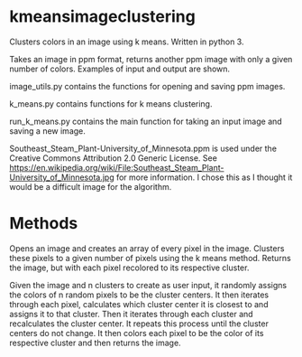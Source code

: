 # kmeansimageclustering
Clusters colors in an image using k means. Written in python 3.

Takes an image in ppm format, returns another ppm image with only a given number of colors.
Examples of input and output are shown.

image_utils.py contains the functions for opening and saving ppm images.

k_means.py contains functions for k means clustering.

run_k_means.py contains the main function for taking an input image and saving a new image.

Southeast_Steam_Plant-University_of_Minnesota.ppm is used under the Creative Commons Attribution 2.0 Generic License. See https://en.wikipedia.org/wiki/File:Southeast_Steam_Plant-University_of_Minnesota.jpg for more information. I chose this as I thought it would be a difficult image for the algorithm.

# Methods
Opens an image and creates an array of every pixel in the image. Clusters these pixels to a given number of pixels using the k means method. Returns the image, but with each pixel recolored to its respective cluster.

Given the image and n clusters to create as user input, it randomly assigns the colors of n random pixels to be the cluster centers. It then iterates through each pixel, calculates which cluster center it is closest to and assigns it to that cluster. Then it iterates through each cluster and recalculates the cluster center. It repeats this process until the cluster centers do not change. It then colors each pixel to be the color of its respective cluster and then returns the image.
